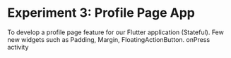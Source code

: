 # Experiment 3: Profile Page App

To develop a profile page feature for our Flutter application (Stateful). Few new widgets such as Padding, Margin, FloatingActionButton. onPress activity

